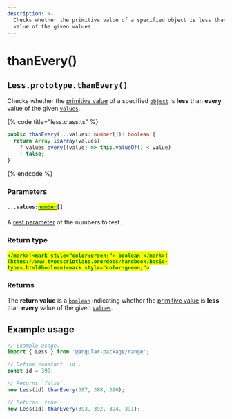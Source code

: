 ```yaml
---
description: >-
  Checks whether the primitive value of a specified object is less than every
  value of the given values
---
```


# thanEvery()

## `Less.prototype.thanEvery()`

Checks whether the [primitive value](valueof.md) of a specified [`object`](https://developer.mozilla.org/en-US/docs/Web/JavaScript/Reference/Global\_Objects/Object) is **less** than **every** value of the given [`values`](thanevery.md#...values-number).

{% code title="less.class.ts" %}
```typescript
public thanEvery(...values: number[]): boolean {
  return Array.isArray(values)
    ? values.every((value) => this.valueOf() < value)
    : false;
}
```
{% endcode %}

### Parameters

#### `...values:`[<mark style="color:green;">`number`</mark>](https://developer.mozilla.org/en-US/docs/Web/JavaScript/Reference/Global\_Objects/Number)`[]`

A [rest parameter](https://developer.mozilla.org/en-US/docs/Web/JavaScript/Reference/Functions/rest\_parameters) of the numbers to test.

### Return type

#### <mark style="color:green;">``</mark>[<mark style="color:green;">`boolean`</mark>](https://www.typescriptlang.org/docs/handbook/basic-types.html#boolean)<mark style="color:green;">``</mark>

### Returns

The **return value** is a [`boolean`](https://developer.mozilla.org/en-US/docs/Web/JavaScript/Reference/Global\_Objects/Boolean) indicating whether the [primitive value](valueof.md) is **less** than **every** value of the given [`values`](thanevery.md#...values-number).

## Example usage

```typescript
// Example usage.
import { Less } from '@angular-package/range';

// Define constant `id`.
const id = 390;

// Returns `false`.
new Less(id).thanEvery(387, 388, 390);

// Returns `true`.
new Less(id).thanEvery(393, 392, 394, 391);
```
